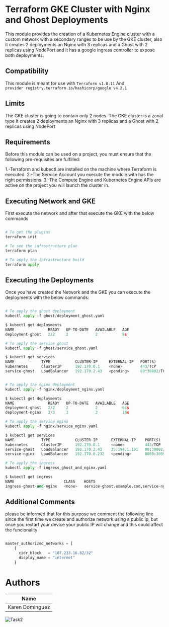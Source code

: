 # Terraform GKE Cluster with Nginx and Ghost Deployments  


This module provides  the creation of a Kubernetes Engine cluster  with a custom network with a secondary ranges to be use by the GKE cluster, also it creates 2 deployments an Nginx with 3 replicas and a Ghost with 2 replicas using NodePort and it has a google ingress controller to expose both deployments.

## Compatibility

This module is meant for use with 
```Terraform v1.0.11``` 
And  
```provider registry.terraform.io/hashicorp/google v4.2.1```

## Limits

The GKE cluster is going to contain only 2 nodes.
The GKE cluster is a zonal type
It creates 2 deployments an Nginx with 3 replicas and a Ghost with 2 replicas using NodePort



## Requirements
Before this module can be used on a project, you must ensure that the following pre-requisites are fulfilled:

 1.-Terraform and kubectl are installed on the machine where Terraform is executed.
 2.-The Service Account you execute the module with has the right permissions.
 3.-The Compute Engine and Kubernetes Engine APIs are active on the project you will launch the cluster in.

## Executing Network and GKE

First execute the network and after that execute the GKE with the below commands

```python

# To get the plugins
terraform init

# To see the infrastructure plan
terraform plan

# To apply the infrastructure build
terraform apply
```

## Executing the Deployments

Once you have created the Network and the GKE you can execute the deployments with the below commands:

```python

# To apply the ghost deployment
kubectl apply -f ghost/deployment_ghost.yaml 

$ kubectl get deployments
NAME               READY   UP-TO-DATE   AVAILABLE   AGE
deployment-ghost   2/2     2            2           8s 

# To apply the service ghost
kubectl apply -f ghost/service_ghost.yaml

$ kubectl get services
NAME            TYPE           CLUSTER-IP     EXTERNAL-IP   PORT(S)        AGE
kubernetes      ClusterIP      192.170.0.1    <none>        443/TCP        66m
service-ghost   LoadBalancer   192.170.2.43   <pending>     80:30802/TCP   9s 


# To apply the nginx deployment
kubectl apply -f nginx/deployment_nginx.yaml

$ kubectl get deployments
NAME               READY   UP-TO-DATE   AVAILABLE   AGE
deployment-ghost   2/2     2            2           64s
deployment-nginx   3/3     3            3           10s

# To apply the service nginx
kubectl apply -f nginx/service_nginx.yaml 

$ kubectl get services
NAME            TYPE           CLUSTER-IP      EXTERNAL-IP    PORT(S)          AGE
kubernetes      ClusterIP      192.170.0.1     <none>         443/TCP          66m
service-ghost   LoadBalancer   192.170.2.43    35.194.1.191   80:30802/TCP     64s
service-nginx   LoadBalancer   192.170.0.232   <pending>      8080:30991/TCP   6s

# To apply the ingress
kubectl apply -f ingress_ghost_and_nginx.yaml

$ kubectl get ingress
NAME                      CLASS    HOSTS                                                 ADDRESS          PORTS   AGE
ingress-ghost-and-nginx   <none>   service-ghost.example.com,service-nginx.example.com   34.149.93.55     80      19h
```

## Additional Comments
please be informed that for this purpose we comment the following line since the first time we create and authorize network using a public ip, but once you restart your device your public IP will change and this could affect the funcionality


```python

master_authorized_networks = [
    {
      cidr_block   = "187.233.16.82/32"
      display_name = "internet"
    }
```
# Authors
|        Name       |
|-------------------|
|  Karen Dominguez  |

![Task2](https://user-images.githubusercontent.com/78040799/146997843-7ce72bf7-a372-4186-b984-fea5b4f0cd43.png)

